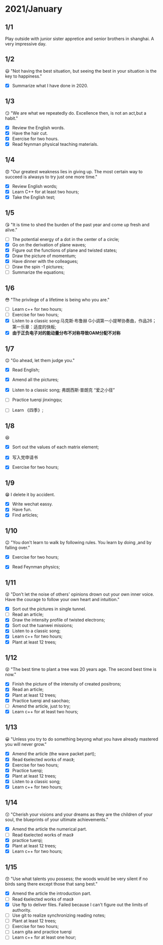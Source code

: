 # 2021/January

## 1/1
Play outside with junior sister appretice and senior brothers in shanghai. A very impressive day.

## 1/2 
:smiley: "Not having the best situation, but seeing the best in your situation is the key to happiness."
- [x] Summarize what I have done in 2020. 

## 1/3
:smirk: "We are what we repeatedly do. Excellence then, is not an act,but a habit."

- [x] Review the English words.
- [x] Have the hair cut.
- [x] Exercise for two hours.
- [x] Read feynman physical teaching materials.

## 1/4
:heart_eyes: "Our greatest weakness lies in giving up. The most certain way to succeed is alwasys to try just one more time."

- [x] Review English words;
- [x] Learn C++ for at least two hours;
- [x] Take the English test;

## 1/5
:kissing_heart: "It is time to shed the burden of the past year and come up fresh and alive."

- [ ] The potential energy of a dot in the center of a circle;
- [x] Go on the derivation of plane waves;
- [x] Figure out the functions of plane and twisted states;
- [x] Draw the picture of momentum;
- [x] Have dinner with the colleagues;
- [ ] Draw the spin -1 pictures;
- [ ] Summarize the equations;

## 1/6 
:flushed: "The privilege of a lifetime is being who you are."
- [ ] Learn c++ for two hours;
- [ ] Exercise for two hours;
- [x] Listen to a classic song:马克斯·布鲁赫 G小调第一小提琴协奏曲，作品26；第一乐章：适度的快板;
- [x] **由于正负电子对的能动量分布不对称导致OAM分配不对称**

## 1/7 
:relieved: "Go ahead, let them judge you."

- [x] Read English;
- [x] Amend all the pictures;
- [x] Listen to a classic song; 弗朗西斯·普朗克 “爱之小径”
- [ ] Practice tuerqi jinxingqu;
- [ ] Learn 《四季》;


## 1/8
:satisfied:
- [x] Sort out the values of each matrix element;
- [x] 写入党申请书
- [x] Exercise for two hours;



## 1/9 
:grin: I delete it by accident.

- [x] Write wechat eassy.
- [x] Have fun.
- [x] Find articles;

## 1/10 
:wink: "You don't learn to walk by following rules. You learn by doing ,and by falling over."

- [x] Exercise for two hours;
- [x] Read Feynman physics;


## 1/11
:stuck_out_tongue_winking_eye: "Don't let the noise of others' opinions drown out your own inner voice. Have the courage to follow your own heart and intuition."
- [x] Sort out the pictures in single tunnel.
- [ ] Read an article;
- [x] Draw the intensity profile of twisted electrons;
- [x] Sort out the tuanwei missions;
- [x] Listen to a classic song;
- [x] Learn c++ for two hours;
- [x] Plant at least 12 trees;

## 1/12
:stuck_out_tongue_closed_eyes: "The best time to plant a tree was 20 years age. The second best time is now."
- [x] Finish the picture of the intensity of created positrons;
- [x] Read an article;
- [x] Plant at least 12 trees;
- [x] Practice tuerqi and saochao;
- [ ] Amend the article, just to try;
- [x] Learn c++ for at least two hours;

## 1/13
:grinning: "Unless you try to do something beyong what you have already mastered you will never grow."
- [x] Amend the article (the wave packet part);
- [x] Read 《selected works of mao》;
- [x] Exercise for two hours;
- [x] Practice tuerqi;
- [x] Plant at least 12 trees;
- [x] Listen to a classic song;
- [x] Learn c++ for two hours;

## 1/14
:kissing: "Cherish your visions and your dreams as they are the children of your soul, the blueprints of your ultimate achievements."

- [x] Amend the article the numerical part.
- [ ] Read 《selected works of mao》
- [x] practice tuerqi;
- [x] Plant at least 12 trees;
- [x] Learn c++ for two hours;

## 1/15
:kissing_smiling_eyes: "Use what talents you possess; the woods would be very silent if no birds sang there except those that sang best."

- [x] Amend the article the introduction part.
- [ ] Read 《selected works of mao》
- [x] Use ftp to deliver files.
Failed because I can't figure out the limits of authority.
- [ ] Use git to realize synchronizing reading notes;
- [ ] Plant at least 12 trees;
- [ ] Exercise for two hours;
- [ ] Learn gita and practice tuerqi
- [ ] Learn c++ for at least one hour;